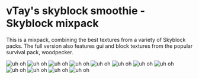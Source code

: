 # vTay's skyblock smoothie - Skyblock mixpack

This is a mixpack, combining the best textures from a variety of Skyblock packs. 
The full version also features gui and block textures from the popular survival pack, woodpecker.

![uh oh](https://i.imgur.com/l8yAjeHm.gif)
![uh oh](https://i.imgur.com/Lo65PnSm.gif)
![uh oh](https://i.imgur.com/fMfU8tgm.gif)
![uh oh](https://i.imgur.com/1nSgkAOm.gif)
![uh oh](https://i.imgur.com/8JgVLWBm.gif)
![uh oh](https://i.imgur.com/czE7Atam.gif)
![uh oh](https://i.imgur.com/Iiry3qXm.gif)
![uh oh](https://i.imgur.com/zCXiTqKm.gif)
![uh oh](https://i.imgur.com/t1ajLwTm.gif)
![uh oh](https://i.imgur.com/Ek3VZjfm.gif)
![uh oh](https://i.imgur.com/oiheonem.gif)
![uh oh](https://i.imgur.com/9sgCE5Rm.gif)
